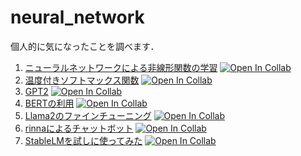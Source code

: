 # neural_network
個人的に気になったことを調べます．
1.  [ニューラルネットワークによる非線形関数の学習](Effect_of_activation_function.ipynb) [![Open In Collab](https://colab.research.google.com/assets/colab-badge.svg)](https://colab.research.google.com/github/yukiharada1228/neural_network/blob/main/Effect_of_activation_function.ipynb)
2.  [温度付きソフトマックス関数](温度付きソフトマックス関数.ipynb) [![Open In Collab](https://colab.research.google.com/assets/colab-badge.svg)](https://colab.research.google.com/github/yukiharada1228/neural_network/blob/main/温度付きソフトマックス関数.ipynb)
3.  [GPT2](GPT2.ipynb) [![Open In Collab](https://colab.research.google.com/assets/colab-badge.svg)](https://colab.research.google.com/github/yukiharada1228/neural_network/blob/main/GPT2.ipynb)
4.  [BERTの利用](BERTの利用.ipynb) [![Open In Collab](https://colab.research.google.com/assets/colab-badge.svg)](https://colab.research.google.com/github/yukiharada1228/neural_network/blob/main/BERTの利用.ipynb)
5.  [Llama2のファインチューニング](Llama2_Finetuning.ipynb) [![Open In Collab](https://colab.research.google.com/assets/colab-badge.svg)](https://colab.research.google.com/github/yukiharada1228/neural_network/blob/main/Llama2_Finetuning.ipynb)
6.  [rinnaによるチャットボット](rinnaによるチャットボット.ipynb) [![Open In Collab](https://colab.research.google.com/assets/colab-badge.svg)](https://colab.research.google.com/github/yukiharada1228/neural_network/blob/main/rinnaによるチャットボット.ipynb)
7.  [StableLMを試しに使ってみた](StableLMを試しに使ってみた.ipynb) [![Open In Collab](https://colab.research.google.com/assets/colab-badge.svg)](https://colab.research.google.com/github/yukiharada1228/neural_network/blob/main/StableLMを試しに使ってみた.ipynb)

